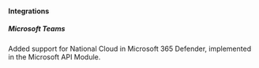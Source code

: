 #### Integrations

##### Microsoft Teams

Added support for National Cloud in Microsoft 365 Defender, implemented in the Microsoft API Module.
